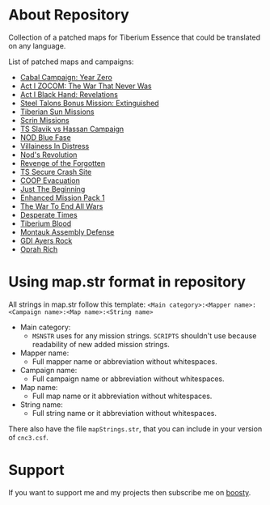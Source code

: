# About Repository
Collection of a patched maps for Tiberium Essence that could be translated on any language.

List of patched maps and campaigns:
* [Cabal Сampaign: Year Zero](https://www.moddb.com/mods/tiberium-essence/addons/te-fs-era-cabal-campaign-year-zero-updated)
* [Act I ZOCOM: The War That Never Was](https://www.moddb.com/mods/tiberium-essence/addons/te-zocom-origin)
* [Act I Black Hand: Revelations](https://www.moddb.com/mods/tiberium-essence/addons/te-black-hand-revelations-mission-1)
* [Steel Talons Bonus Mission: Extinguished](https://www.moddb.com/mods/tiberium-essence/addons/steel-talons-bonus-mission-extinguished)
* [Tiberian Sun Missions](https://www.moddb.com/mods/tiberian-sun-missions-te)
* [Scrin Missions](https://www.moddb.com/mods/tiberium-essence/addons/te-scrin-missions)
* [TS Slavik vs Hassan Campaign](https://www.moddb.com/mods/tiberium-essence/addons/te-ts-slavik-vs-hassan-campaign-16-complete)
* [NOD Blue Fase](https://www.moddb.com/mods/tiberium-essence/addons/te-nod-blue-fase)
* [Villainess In Distress](https://www.moddb.com/mods/tiberium-essence/addons/te-villainess-in-distress)
* [Nod's Revolution](https://www.moddb.com/addons/nods-revolution)
* [Revenge of the Forgotten](https://www.moddb.com/games/cc-tiberium-wars/addons/revenge-of-the-forgotten)
* [TS Secure Crash Site](https://www.moddb.com/mods/co-op-tiberian-sun-map-pack/addons/te-1-6-tiberian-sun-secure-the-crash-site-v14)
* [COOP Evacuation](https://www.moddb.com/games/cc-tiberium-wars/addons/coop-evacuation-co-operative-mission)
* [Just The Beginning](https://www.moddb.com/groups/tiberium-essence-campaign-makers/addons/just-the-beginning)
* [Enhanced Mission Pack 1](https://www.moddb.com/groups/tiberium-essence-fans/addons/tiberium-essence-mission-pack-1-enhanced)
* [The War To End All Wars](https://www.moddb.com/games/cc-tiberium-wars/addons/the-war-to-end-all-wars1)
* [Desperate Times](https://www.moddb.com/games/cc-tiberium-wars/addons/desperate-times)
* [Tiberium Blood](https://www.moddb.com/groups/tiberium-essence-fans/addons/tiberium-blood)
* [Montauk Assembly Defense](https://www.moddb.com/mods/tiberium-essence/addons/montauk-assembly-defense)
* [GDI Ayers Rock](https://www.moddb.com/mods/tiberium-essence/addons/gdi-ayers-rock)
* [Oprah Rich](https://www.moddb.com/mods/tiberium-essence/addons/te-oprah-rich)

# Using map.str format in repository
All strings in map.str follow this template: `<Main category>:<Mapper name>:<Campaign name>:<Map name>:<String name>`

* Main category:
  * `MSNSTR` uses for any mission strings. `SCRIPTS` shouldn't use because readability of new added mission strings.
* Mapper name:
  * Full mapper name or abbreviation without whitespaces.
* Campaign name:
  * Full campaign name or abbreviation without whitespaces.
* Map name:
  * Full map name or it abbreviation without whitespaces.
* String name:
  * Full string name or it abbreviation without whitespaces.

There also have the file `mapStrings.str`, that you can include in your version of `cnc3.csf`.

# Support
If you want to support me and my projects then subscribe me on [boosty](https://boosty.to/mah_boi).
